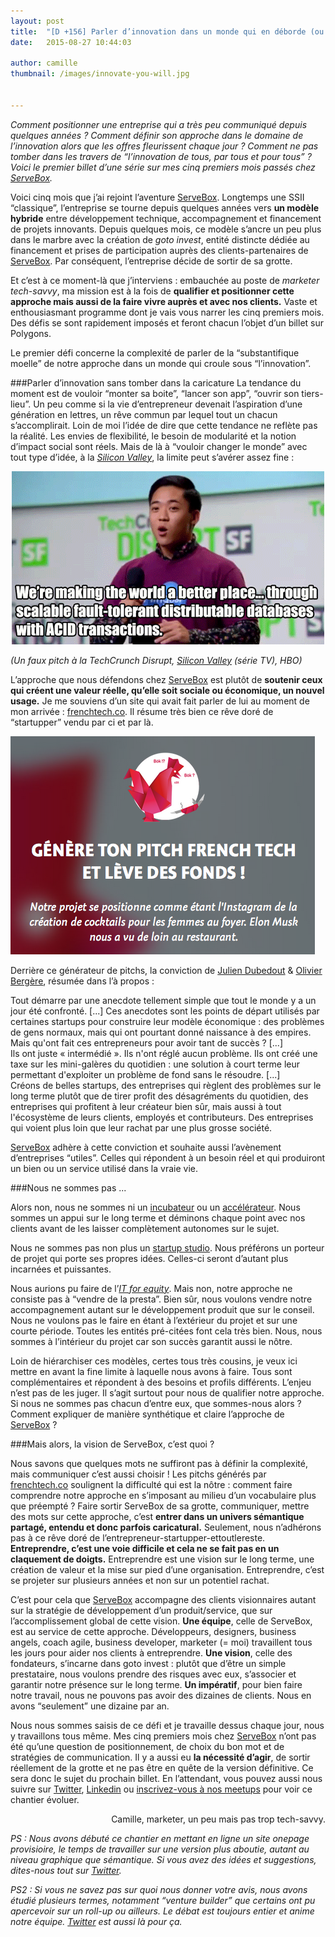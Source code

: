 ```yaml
---
layout: post
title:  "[D +156] Parler d’innovation dans un monde qui en déborde (ou qui dit en déborder) "
date:   2015-08-27 10:44:03

author: camille
thumbnail: /images/innovate-you-will.jpg


---
```


_Comment positionner une entreprise qui a très peu communiqué depuis quelques années ? Comment définir son approche dans le domaine de l’innovation alors que les offres fleurissent chaque jour ? Comment ne pas tomber dans les travers de “l’innovation de tous, par tous et pour tous” ? Voici le premier billet d’une série sur mes cinq premiers mois passés chez [ServeBox](http://www.servebox.com)._

Voici cinq mois que j’ai rejoint l’aventure [ServeBox](http://www.servebox.com). Longtemps une SSII “classique”, l’entreprise se tourne depuis quelques années vers **un modèle hybride** entre développement technique, accompagnement et financement de projets innovants. Depuis quelques mois, ce modèle s’ancre un peu plus dans le marbre avec la création de *goto invest*, entité distincte dédiée au financement et prises de participation auprès des clients-partenaires de [ServeBox](http://www.servebox.com). Par conséquent, l’entreprise décide de sortir de sa grotte.

Et c’est à ce moment-là que j’interviens : embauchée au poste de *marketer tech-savvy*, ma mission est à la fois de **qualifier et positionner cette approche mais aussi de la faire vivre auprès et avec nos clients.** Vaste et enthousiasmant programme dont je vais vous narrer les cinq premiers mois. Des défis se sont rapidement imposés et feront chacun l’objet d’un billet sur Polygons.

Le premier défi concerne la complexité de parler de la “substantifique moelle” de notre approche dans un monde qui croule sous “l’innovation”.

###Parler d’innovation sans tomber dans la caricature
La tendance du moment est de vouloir “monter sa boite”, “lancer son app”, “ouvrir son tiers-lieu”. Un peu comme si la vie d’entrepreneur devenait l’aspiration d’une génération en lettres, un rêve commun par lequel tout un chacun s’accomplirait. Loin de moi l’idée de dire que cette tendance ne reflète pas la réalité. Les envies de flexibilité, le besoin de modularité et la notion d’impact social sont réels. Mais de là à “vouloir changer le monde” avec tout type d’idée, à la _[Silicon Valley](http://www.hbo.com/silicon-valley)_, la limite peut s’avérer assez fine :

<div style="text-align: center">
  <img src='/images/better-place.gif'/>
</div>

*(Un faux pitch à la TechCrunch Disrupt, [Silicon Valley](http://www.hbo.com/silicon-valley) (série TV), HBO)*

L’approche que nous défendons chez [ServeBox](http://www.servebox.com) est plutôt de **soutenir ceux qui créent une valeur réelle, qu’elle soit sociale ou économique, un nouvel usage.** Je me souviens d’un site qui avait fait parler de lui au moment de mon arrivée : [frenchtech.co](http://www.frenchtech.co). Il résume très bien ce rêve doré de “startupper” vendu par ci et par là.

![](/images/french-tech-petit.png)

Derrière ce générateur de pitchs, la conviction de [Julien Dubedout](https://twitter.com/mariejulien) & [Olivier Bergère](https://twitter.com/heybrgr), résumée dans l’à propos :

<div class="quote">
Tout démarre par une anecdote tellement simple que tout le monde y a un jour été confronté. [...] Ces anecdotes sont les points de départ utilisés par certaines startups pour construire leur modèle économique : des problèmes de gens normaux, mais qui ont pourtant donné naissance à des empires.
Mais qu'ont fait ces entrepreneurs pour avoir tant de succès ? [...]<br/>
Ils ont juste « intermédié ». Ils n'ont réglé aucun problème. Ils ont créé une taxe sur les mini-galères du quotidien : une solution à court terme leur permettant d'exploiter un problème de fond sans le résoudre. [...]<br/>
Créons de belles startups, des entreprises qui règlent des problèmes sur le long terme plutôt que de tirer profit des désagréments du quotidien, des entreprises qui profitent à leur créateur bien sûr, mais aussi à tout l'écosystème de leurs clients, employés et contributeurs. Des entreprises qui voient plus loin que leur rachat par une plus grosse société.
</div>


[ServeBox](http://www.servebox.com) adhère à cette conviction et souhaite aussi l’avènement d’entreprises “utiles”. Celles qui répondent à un besoin réel et qui produiront un bien ou un service utilisé dans la vraie vie.

###Nous ne sommes pas ...

Alors non, nous ne sommes ni un [incubateur](https://fr.wikipedia.org/wiki/Incubateur_d%27entreprises) ou un [accélérateur](http://www.maddyness.com/lexique-startups/). Nous sommes un appui sur le long terme et déminons chaque point avec nos clients avant de les laisser complètement autonomes sur le sujet.

Nous ne sommes pas non plus un [startup studio](https://fr.wikipedia.org/wiki/Startup_Studio). Nous préférons un porteur de projet qui porte ses propres idées. Celles-ci seront d’autant plus incarnées et puissantes.

Nous aurions pu faire de l’_[IT for equity](http://www.maddyness.com/finance/fonds-investissements/2014/11/21/it-for-equity-novx-capital-noveo/)_. Mais non, notre approche ne consiste pas à “vendre de la presta”. Bien sûr, nous voulons vendre notre accompagnement autant sur le développement produit que sur le conseil. Nous ne voulons pas le faire en étant à l’extérieur du projet et sur une courte période. Toutes les entités pré-citées font cela très bien. Nous, nous sommes à l’intérieur du projet car son succès garantit aussi le nôtre.

Loin de hiérarchiser ces modèles, certes tous très cousins, je veux ici mettre en avant la fine limite à laquelle nous avons à faire. Tous sont complémentaires et répondent à des besoins et profils différents. L’enjeu n’est pas de les juger. Il s’agit surtout pour nous de qualifier notre approche. Si nous ne sommes pas chacun d’entre eux, que sommes-nous alors ? Comment expliquer de manière synthétique et claire l’approche de [ServeBox](http://www.servebox.com) ?

###Mais alors, la vision de ServeBox, c’est quoi ?

Nous savons que quelques mots ne suffiront pas à définir la complexité, mais communiquer c’est aussi choisir ! Les pitchs générés par [frenchtech.co](http://www.frenchtech.co) soulignent la difficulté qui est la nôtre : comment faire comprendre notre approche en s’imposant au milieu d’un vocabulaire plus que préempté ? Faire sortir ServeBox de sa grotte, communiquer, mettre des mots sur cette approche, c’est **entrer dans un univers sémantique partagé, entendu et donc parfois caricatural.** Seulement, nous n’adhérons pas à ce rêve doré de l’entrepreneur-startupper-ettoutlereste. **Entreprendre, c’est une voie difficile et cela ne se fait pas en un claquement de doigts.** Entreprendre est une vision sur le long terme, une création de valeur et la mise sur pied d’une organisation. Entreprendre, c’est se projeter sur plusieurs années et non sur un potentiel rachat.

C’est pour cela que [ServeBox](http://www.servebox.com) accompagne des clients visionnaires autant sur la stratégie de développement d’un produit/service, que sur l’accomplissement global de cette vision. **Une équipe**, celle de ServeBox, est au service de cette approche. Développeurs, designers, business angels, coach agile, business developer, marketer (= moi) travaillent tous les jours pour aider nos clients à entreprendre. **Une vision**, celle des fondateurs, s’incarne dans goto invest : plutôt que d’être un simple prestataire, nous voulons prendre des risques avec eux, s’associer et garantir notre présence sur le long terme. **Un impératif**, pour bien faire notre travail, nous ne pouvons pas avoir des dizaines de clients. Nous en avons “seulement” une dizaine par an.


Nous nous sommes saisis de ce défi et je travaille dessus chaque jour, nous y travaillons tous même. Mes cinq premiers mois chez [ServeBox](http://www.servebox.com) n’ont pas été qu’une question de positionnement, de choix du bon mot et de stratégies de communication. Il y a aussi eu **la nécessité d’agir**, de sortir réellement de la grotte et ne pas être en quête de la version définitive. Ce sera donc le sujet du prochain billet. En l’attendant, vous pouvez aussi nous suivre sur [Twitter](https://twitter.com/ServeBox), [Linkedin](https://www.linkedin.com/company/servebox) ou [inscrivez-vous à nos meetups](http://www.meetup.com/fr/Les-evenements-Servebox/?chapter_analytics_code=UA-4206110-25) pour voir ce chantier évoluer.

<p style='text-align:right'>Camille, marketer, un peu mais pas trop tech-savvy.</p>

_PS : Nous avons débuté ce chantier en mettant en ligne un site onepage provisioire, le temps de travailler sur une version plus aboutie, autant au niveau graphique que sémantique. Si vous avez des idées et suggestions, dites-nous tout sur [Twitter](https://twitter.com/ServeBox)._

_PS2 : Si vous ne savez pas sur quoi nous donner votre avis, nous avons étudié plusieurs termes, notamment “venture builder” que certains ont pu apercevoir sur un roll-up ou ailleurs. Le débat est toujours entier et anime notre équipe. [Twitter](https://twitter.com/ServeBox) est aussi là pour ça._

